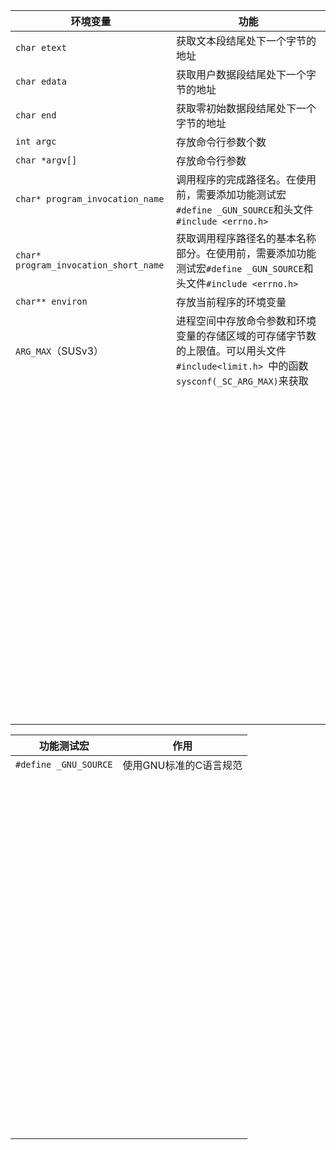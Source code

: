 | 环境变量                              | 功能                                                         |
| ------------------------------------- | ------------------------------------------------------------ |
| `char etext`                          | 获取文本段结尾处下一个字节的地址                             |
| `char edata`                          | 获取用户数据段结尾处下一个字节的地址                         |
| `char end`                            | 获取零初始数据段结尾处下一个字节的地址                       |
| `int argc`                            | 存放命令行参数个数                                           |
| `char *argv[]`                        | 存放命令行参数                                               |
| `char* program_invocation_name`       | 调用程序的完成路径名。在使用前，需要添加功能测试宏`#define _GUN_SOURCE`和头文件`#include <errno.h>` |
| `char* program_invocation_short_name` | 获取调用程序路径名的基本名称部分。在使用前，需要添加功能测试宏`#define _GUN_SOURCE`和头文件`#include <errno.h>` |
| `char** environ`                      | 存放当前程序的环境变量                                       |
| `ARG_MAX`（SUSv3）                    | 进程空间中存放命令参数和环境变量的存储区域的可存储字节数的上限值。可以用头文件`#include<limit.h> `中的函数`sysconf(_SC_ARG_MAX)`来获取 |
|                                       |                                                              |
|                                       |                                                              |
|                                       |                                                              |
|                                       |                                                              |
|                                       |                                                              |
|                                       |                                                              |
|                                       |                                                              |
|                                       |                                                              |
|                                       |                                                              |
|                                       |                                                              |
|                                       |                                                              |
|                                       |                                                              |
|                                       |                                                              |
|                                       |                                                              |
|                                       |                                                              |
|                                       |                                                              |
|                                       |                                                              |
|                                       |                                                              |
|                                       |                                                              |
|                                       |                                                              |
|                                       |                                                              |
|                                       |                                                              |
|                                       |                                                              |
|                                       |                                                              |
|                                       |                                                              |
|                                       |                                                              |
|                                       |                                                              |
|                                       |                                                              |
|                                       |                                                              |
|                                       |                                                              |
|                                       |                                                              |
|                                       |                                                              |
|                                       |                                                              |
|                                       |                                                              |
|                                       |                                                              |
|                                       |                                                              |
|                                       |                                                              |
|                                       |                                                              |
|                                       |                                                              |
|                                       |                                                              |
|                                       |                                                              |
|                                       |                                                              |
|                                       |                                                              |
|                                       |                                                              |
|                                       |                                                              |
|                                       |                                                              |
|                                       |                                                              |
|                                       |                                                              |
|                                       |                                                              |
|                                       |                                                              |
|                                       |                                                              |
|                                       |                                                              |
|                                       |                                                              |
|                                       |                                                              |
|                                       |                                                              |
|                                       |                                                              |
|                                       |                                                              |
|                                       |                                                              |
|                                       |                                                              |
|                                       |                                                              |
|                                       |                                                              |
|                                       |                                                              |
|                                       |                                                              |
|                                       |                                                              |
|                                       |                                                              |
|                                       |                                                              |
|                                       |                                                              |
|                                       |                                                              |
|                                       |                                                              |
|                                       |                                                              |
|                                       |                                                              |
|                                       |                                                              |
|                                       |                                                              |
|                                       |                                                              |
|                                       |                                                              |
|                                       |                                                              |
|                                       |                                                              |
|                                       |                                                              |
|                                       |                                                              |
|                                       |                                                              |
|                                       |                                                              |
|                                       |                                                              |
|                                       |                                                              |
|                                       |                                                              |
|                                       |                                                              |
|                                       |                                                              |
|                                       |                                                              |
|                                       |                                                              |
|                                       |                                                              |

| 功能测试宏            | 作用                   |
| --------------------- | ---------------------- |
| `#define _GNU_SOURCE` | 使用GNU标准的C语言规范 |
|                       |                        |
|                       |                        |
|                       |                        |
|                       |                        |
|                       |                        |
|                       |                        |
|                       |                        |
|                       |                        |
|                       |                        |
|                       |                        |
|                       |                        |
|                       |                        |
|                       |                        |
|                       |                        |
|                       |                        |
|                       |                        |
|                       |                        |
|                       |                        |
|                       |                        |
|                       |                        |
|                       |                        |
|                       |                        |
|                       |                        |
|                       |                        |
|                       |                        |
|                       |                        |
|                       |                        |
|                       |                        |
|                       |                        |
|                       |                        |
|                       |                        |
|                       |                        |
|                       |                        |
|                       |                        |
|                       |                        |
|                       |                        |
|                       |                        |
|                       |                        |
|                       |                        |
|                       |                        |
|                       |                        |
|                       |                        |
|                       |                        |
|                       |                        |
|                       |                        |
|                       |                        |
|                       |                        |
|                       |                        |
|                       |                        |
|                       |                        |
|                       |                        |
|                       |                        |
|                       |                        |
|                       |                        |
|                       |                        |
|                       |                        |
|                       |                        |
|                       |                        |
|                       |                        |
|                       |                        |
|                       |                        |
|                       |                        |
|                       |                        |
|                       |                        |
|                       |                        |
|                       |                        |
|                       |                        |
|                       |                        |
|                       |                        |
|                       |                        |
|                       |                        |
|                       |                        |
|                       |                        |
|                       |                        |
|                       |                        |
|                       |                        |
|                       |                        |
|                       |                        |
|                       |                        |
|                       |                        |
|                       |                        |
|                       |                        |
|                       |                        |
|                       |                        |
|                       |                        |
|                       |                        |
|                       |                        |
|                       |                        |
|                       |                        |
|                       |                        |
|                       |                        |
|                       |                        |
|                       |                        |
|                       |                        |
|                       |                        |
|                       |                        |
|                       |                        |

